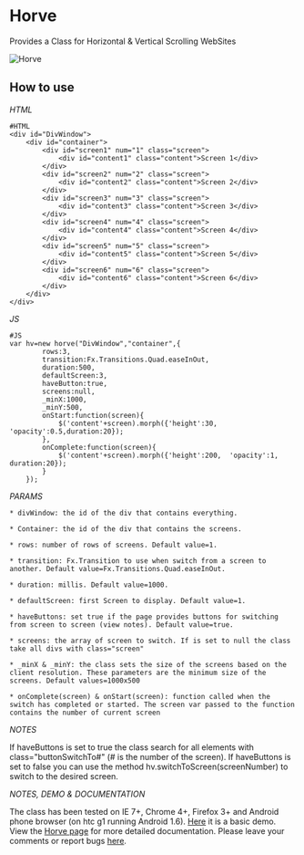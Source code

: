 Horve
==================

Provides a Class for Horizontal & Vertical Scrolling WebSites

![Horve](http://eqepa.com/wp-content/uploads/2010/02/horve-logo1-200x57.png)
 
How to use
----------

*HTML*

	#HTML
	<div id="DivWindow">
		<div id="container">
			<div id="screen1" num="1" class="screen">
				<div id="content1" class="content">Screen 1</div>
			</div>
			<div id="screen2" num="2" class="screen">
				<div id="content2" class="content">Screen 2</div>
			</div>
			<div id="screen3" num="3" class="screen">
				<div id="content3" class="content">Screen 3</div>
			</div>
			<div id="screen4" num="4" class="screen">
				<div id="content4" class="content">Screen 4</div>
			</div>
			<div id="screen5" num="5" class="screen">
				<div id="content5" class="content">Screen 5</div>
			</div>
			<div id="screen6" num="6" class="screen">
				<div id="content6" class="content">Screen 6</div>
			</div>
		</div>
	</div>

*JS*

	#JS
    var hv=new horve("DivWindow","container",{
			rows:3, 
			transition:Fx.Transitions.Quad.easeInOut,
			duration:500,
			defaultScreen:3,
			haveButton:true,
			screens:null,
			_minX:1000,
			_minY:500,
			onStart:function(screen){
				$('content'+screen).morph({'height':30, 'opacity':0.5,duration:20});
			},
			onComplete:function(screen){
				$('content'+screen).morph({'height':200,  'opacity':1, duration:20});
			}
		});


*PARAMS*

    * divWindow: the id of the div that contains everything.
	
    * Container: the id of the div that contains the screens.
	
    * rows: number of rows of screens. Default value=1.
	
    * transition: Fx.Transition to use when switch from a screen to another. Default value=Fx.Transitions.Quad.easeInOut.
	
    * duration: millis. Default value=1000.
	
    * defaultScreen: first Screen to display. Default value=1.
	
	* haveButtons: set true if the page provides buttons for switching from screen to screen (view notes). Default value=true.
	
	* screens: the array of screen to switch. If is set to null the class take all divs with class="screen"
	
	* _minX & _minY: the class sets the size of the screens based on the client resolution. These parameters are the minimum size of the screens. Default values=1000x500
	
	* onComplete(screen) & onStart(screen): function called when the switch has completed or started. The screen var passed to the function contains the number of current screen
	
	
*NOTES*

If haveButtons is set to true the class search for all elements with class="buttonSwitchTo#" (# is the number of the screen).
If haveButtons is set to false you can use the method hv.switchToScreen(screenNumber) to switch to the desired screen.

*NOTES, DEMO & DOCUMENTATION*

The class has been tested on IE 7+, Chrome 4+, Firefox 3+ and Android phone browser (on htc g1 running Android 1.6).
[Here](http://enniopirolo.name/demos/horve/Example/demo.html) it is a basic demo.
View the [Horve page](http://www.enniopirolo.name/projects/mootools-projects/horve/) for more detailed documentation.
Please leave your comments or report bugs [here](http://www.enniopirolo.name/projects/mootools-projects/horve/).